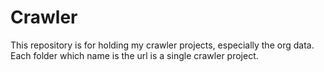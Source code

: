 # Crawler
This repository is for holding my crawler projects, especially the org data.
Each folder which name is the url is a single crawler project.
